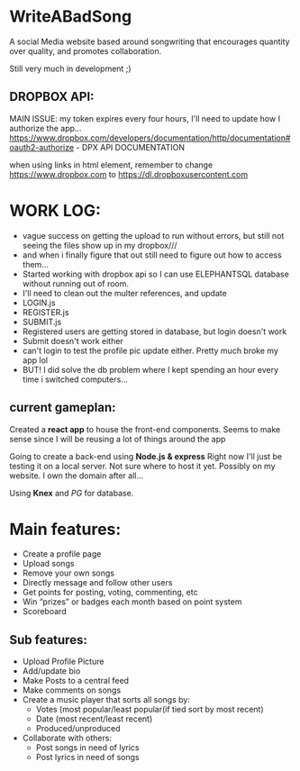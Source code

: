 # WriteABadSong
A social Media website based around songwriting that encourages quantity over quality, and promotes collaboration.

Still very much in development ;)

## DROPBOX API:
MAIN ISSUE: my token expires every four hours, I'll need to update how I authorize the app...
https://www.dropbox.com/developers/documentation/http/documentation#oauth2-authorize - DPX API DOCUMENTATION

when using links in html element, remember to change 
https://www.dropbox.com to https://dl.dropboxusercontent.com

# WORK LOG:
-   vague success on getting the upload to run without errors,
but still not seeing the files show up in my dropbox///
-   and when i finally figure that out still need to figure out how to access them...
-   Started working with dropbox api so I can use 
    ELEPHANTSQL database without running out of room.
-   I'll need to clean out the multer references, and update 
-   LOGIN.js
-   REGISTER.js
-   SUBMIT.js
-  Registered users are getting stored in database, but login doesn't work
- Submit doesn't work either
- can't login to test the profile pic update either. Pretty much broke my app lol
-   BUT! I did solve the db problem where I kept spending an hour every time i switched computers...


## current gameplan:
Created a **react app** to house the front-end components.
Seems to make sense since I will be reusing a lot of things around the app

Going to create a back-end using **Node.js & express**
Right now I'll just be testing it on a local server. Not sure where to host it yet.
Possibly on my website. I own the domain after all...

Using **Knex** and *PG* for database.

# Main features:
- Create a profile page
- Upload songs
- Remove your own songs
- Directly message and follow other users
- Get points for posting, voting, commenting, etc
- Win “prizes” or badges each month based on point system
- Scoreboard


## Sub features:
- Upload Profile Picture
- Add/update bio
- Make Posts to a central feed
- Make comments on songs
- Create a music player that sorts all songs by:
    - Votes (most popular/least popular(if tied sort by most recent)
    - Date (most recent/least recent)
    - Produced/unproduced
- Collaborate with others:
    - Post songs in need of lyrics
    - Post lyrics in need of songs


